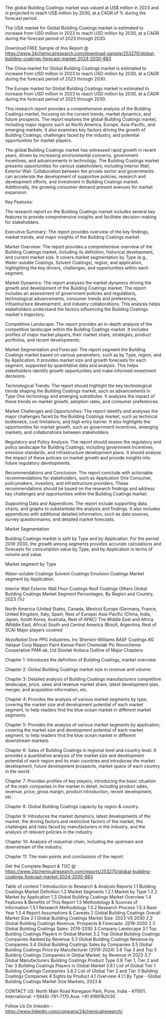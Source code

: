 The global Building Coatings market was valued at US$ million in 2023 and is projected to reach US$ million by 2030, at a CAGR of % during the forecast period.

The USA market for Global Building Coatings  market is estimated to increase from USD million in 2023 to reach USD million by 2030, at a CAGR during the forecast period of 2023 through 2030.

Download FREE Sample of this Report @ https://www.24chemicalresearch.com/download-sample/253270/global-building-coatings-forecast-market-2024-2030-883

The China market for Global Building Coatings  market is estimated to increase from USD million in 2023 to reach USD million by 2030, at a CAGR during the forecast period of 2023 through 2030.

The Europe market for Global Building Coatings  market is estimated to increase from USD million in 2023 to reach USD million by 2030, at a CAGR during the forecast period of 2023 through 2030.

This research report provides a comprehensive analysis of the Building Coatings market, focusing on the current trends, market dynamics, and future prospects. The report explores the global Building Coatings market, including major regions such as North America, Europe, Asia-Pacific, and emerging markets. It also examines key factors driving the growth of Building Coatings, challenges faced by the industry, and potential opportunities for market players.

The global Building Coatings market has witnessed rapid growth in recent years, driven by increasing environmental concerns, government incentives, and advancements in technology. The Building Coatings market presents opportunities for various stakeholders, including Interior Wall, Exterior Wall. Collaboration between the private sector and governments can accelerate the development of supportive policies, research and development efforts, and investment in Building Coatings market. Additionally, the growing consumer demand present avenues for market expansion.

Key Features:

The research report on the Building Coatings market includes several key features to provide comprehensive insights and facilitate decision-making for stakeholders.

Executive Summary: The report provides overview of the key findings, market trends, and major insights of the Building Coatings market.

Market Overview: The report provides a comprehensive overview of the Building Coatings market, including its definition, historical development, and current market size. It covers market segmentation by Type (e.g., Water-soluble Coatings, Solvent Coatings), region, and application, highlighting the key drivers, challenges, and opportunities within each segment.

Market Dynamics: The report analyses the market dynamics driving the growth and development of the Building Coatings market. The report includes an assessment of government policies and regulations, technological advancements, consumer trends and preferences, infrastructure development, and industry collaborations. This analysis helps stakeholders understand the factors influencing the Building Coatings market's trajectory.

Competitive Landscape: The report provides an in-depth analysis of the competitive landscape within the Building Coatings market. It includes profiles of major market players, their market share, strategies, product portfolios, and recent developments.

Market Segmentation and Forecast: The report segment the Building Coatings market based on various parameters, such as by Type, region, and by Application. It provides market size and growth forecasts for each segment, supported by quantitative data and analysis. This helps stakeholders identify growth opportunities and make informed investment decisions.

Technological Trends: The report should highlight the key technological trends shaping the Building Coatings market, such as advancements in Type One technology and emerging substitutes. It analyses the impact of these trends on market growth, adoption rates, and consumer preferences.

Market Challenges and Opportunities: The report identify and analyses the major challenges faced by the Building Coatings market, such as technical bottleneck, cost limitations, and high entry barrier. It also highlights the opportunities for market growth, such as government incentives, emerging markets, and collaborations between stakeholders.

Regulatory and Policy Analysis: The report should assess the regulatory and policy landscape for Building Coatings, including government incentives, emission standards, and infrastructure development plans. It should analyse the impact of these policies on market growth and provide insights into future regulatory developments.

Recommendations and Conclusion: The report conclude with actionable recommendations for stakeholders, such as Application One Consumer, policymakers, investors, and infrastructure providers. These recommendations should be based on the research findings and address key challenges and opportunities within the Building Coatings market.

Supporting Data and Appendices: The report include supporting data, charts, and graphs to substantiate the analysis and findings. It also includes appendices with additional detailed information, such as data sources, survey questionnaires, and detailed market forecasts.

Market Segmentation

Building Coatings market is split by Type and by Application. For the period 2019-2030, the growth among segments provides accurate calculations and forecasts for consumption value by Type, and by Application in terms of volume and value.

Market segment by Type

Water-soluble Coatings
Solvent Coatings
Emulsion Coatings
Market segment by Application

Interior Wall
Exterior Wall
Floor Coatings
Roof Coatings
Others
Global Building Coatings Market Segment Percentages, By Region and Country, 2023 (%)

North America (United States, Canada, Mexico)
Europe (Germany, France, United Kingdom, Italy, Spain, Rest of Europe)
Asia-Pacific (China, India, Japan, South Korea, Australia, Rest of APAC)
The Middle East and Africa (Middle East, Africa)
South and Central America (Brazil, Argentina, Rest of SCA)
Major players covered

AkzoNobel
Dow
PPG Industries, Inc
Sherwin-Williams
BASF Coatings AG
Valspar Corp
Nippon Paint
Kansai Paint
Chemolak Plc
Novochema Cooperative
PAM-ak, Ltd
Slovlak Košeca
Outline of Major Chapters:

Chapter 1: Introduces the definition of Building Coatings, market overview.

Chapter 2: Global Building Coatings market size in revenue and volume.

Chapter 3: Detailed analysis of Building Coatings manufacturers competitive landscape, price, sales and revenue market share, latest development plan, merger, and acquisition information, etc.

Chapter 4: Provides the analysis of various market segments by type, covering the market size and development potential of each market segment, to help readers find the blue ocean market in different market segments.

Chapter 5: Provides the analysis of various market segments by application, covering the market size and development potential of each market segment, to help readers find the blue ocean market in different downstream markets.

Chapter 6: Sales of Building Coatings in regional level and country level. It provides a quantitative analysis of the market size and development potential of each region and its main countries and introduces the market development, future development prospects, market space of each country in the world.

Chapter 7: Provides profiles of key players, introducing the basic situation of the main companies in the market in detail, including product sales, revenue, price, gross margin, product introduction, recent development, etc.

Chapter 8: Global Building Coatings capacity by region & country.

Chapter 9: Introduces the market dynamics, latest developments of the market, the driving factors and restrictive factors of the market, the challenges and risks faced by manufacturers in the industry, and the analysis of relevant policies in the industry.

Chapter 10: Analysis of industrial chain, including the upstream and downstream of the industry.

Chapter 11: The main points and conclusions of the report.

Get the Complete Report & TOC @ https://www.24chemicalresearch.com/reports/253270/global-building-coatings-forecast-market-2024-2030-883

Table of content
1 Introduction to Research & Analysis Reports
1.1 Building Coatings Market Definition
1.2 Market Segments
1.2.1 Market by Type
1.2.2 Market by Application
1.3 Global Building Coatings Market Overview
1.4 Features & Benefits of This Report
1.5 Methodology & Sources of Information
1.5.1 Research Methodology
1.5.2 Research Process
1.5.3 Base Year
1.5.4 Report Assumptions & Caveats
2 Global Building Coatings Overall Market Size
2.1 Global Building Coatings Market Size: 2023 VS 2030
2.2 Global Building Coatings Revenue, Prospects & Forecasts: 2019-2030
2.3 Global Building Coatings Sales: 2019-2030
3 Company Landscape
3.1 Top Building Coatings Players in Global Market
3.2 Top Global Building Coatings Companies Ranked by Revenue
3.3 Global Building Coatings Revenue by Companies
3.4 Global Building Coatings Sales by Companies
3.5 Global Building Coatings Price by Manufacturer (2019-2024)
3.6 Top 3 and Top 5 Building Coatings Companies in Global Market, by Revenue in 2023
3.7 Global Manufacturers Building Coatings Product Type
3.8 Tier 1, Tier 2 and Tier 3 Building Coatings Players in Global Market
3.8.1 List of Global Tier 1 Building Coatings Companies
3.8.2 List of Global Tier 2 and Tier 3 Building Coatings Companies
4 Sights by Product
4.1 Overview
4.1.1 By Type - Global Building Coatings Market Size Markets, 2023 &

CONTACT US:
North Main Road Koregaon Park, Pune, India - 411001.
International: +1(646)-781-7170
Asia: +91 9169162030

Follow Us On linkedin :- https://www.linkedin.com/company/24chemicalresearch/
